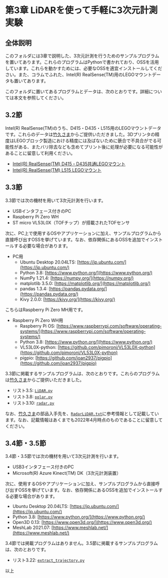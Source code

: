 # 第3章 LiDARを使って手軽に3次元計測実験
## 全体説明
このフォルダには3章で説明した、3次元計測を行うためのサンプルプログラムを置いてあります。これらのプログラムはPythonで書かれており、OSSを活用しています。これらを動かすためには、必要なOSSを適宜インストールしてください。また、コラムでふれた、Intel(R) RealSense(TM)用のLEGOマウントデータも置いてあります。

このフォルダに置いてあるプログラムとデータは、次のとおりです。詳細については本文を参照してください。

## 3.2節
Intel(R) RealSense(TM)のうち、D415・D435・L515用のLEGOマウントデータです。これらのデータは[竹久さま](https://github.com/aho1go)からご提供いただきました。3Dプリンタの精度はLEGOブロック製造における精度には及ばないために篏合で不具合がでる可能性がある、またバリ除去なども含めてプリント後に処理が必要になる可能性があることに留意して利用ください。
+ [Intel(R) RealSense(TM) D415・D435共通LEGOマウント](https://github.com/ShizSak/Basics_of_3D_Measurement/blob/main/Chapter%203/RealsenseD415_435-LEGO.stl)
+ [Intel(R) RealSense(TM) L515 LEGOマウント](https://github.com/ShizSak/Basics_of_3D_Measurement/blob/main/Chapter%203/RealsenseL515-LEGO.stl)

## 3.3節
3.3節では次の機材を用いて3次元計測を行います。
+ USBインタフェース付きのPC
+ Raspberry Pi Zero WH
+ ST micro VL53L0X（TOFチップ）が搭載されたTOFセンサ

次に、PC上で使用するOSやアプリケーションに加え、サンプルプログラムから直接呼び出すOSSを挙げています。なお、依存関係にあるOSSを追加でインストールする必要な場合があります。
+ PC用
  - Ubuntu Desktop 20.04LTS: [https://jp.ubuntu.com/](https://jp.ubuntu.com/)
  - Python 3.8: [https://www.python.org/](https://www.python.org/)
  - NumPy 1.21.4: [https://numpy.org/](https://numpy.org/)
  - matplotlib 3.5.0: [https://matplotlib.org/](https://matplotlib.org/)
  - pandas 1.3.4: [https://pandas.pydata.org/](https://pandas.pydata.org/)
  - Kivy 2.0.0: [https://kivy.org/](https://kivy.org/)

こちらはRaspberry Pi Zero MH用です。
+ Raspberry Pi Zero WH用
  - Raspberry Pi OS: [https://www.raspberrypi.com/software/operating-systems/](https://www.raspberrypi.com/software/operating-systems/)
  - Python 3.8: [https://www.python.org/](https://www.python.org/)
  - VL53L0X-python: [https://github.com/pimoroni/VL53L0X-python](https://github.com/pimoroni/VL53L0X-python)
  - pigpio: [https://github.com/joan2937/pigpio](https://github.com/joan2937/pigpio)

3.3節に掲載するサンプルプログラムは、次のとおりです。これらのプログラムは[竹久さま](https://github.com/aho1go)からご提供いただきました。
+ リスト3.5: [```LiDAR.py```](https://github.com/ShizSak/Basics_of_3D_Measurement/blob/main/Chapter%203/LiDAR.py)
+ リスト3.8: [```polar.py```](https://github.com/ShizSak/Basics_of_3D_Measurement/blob/main/Chapter%203/polar.py)
+ リスト3.10: [```radar.py```](https://github.com/ShizSak/Basics_of_3D_Measurement/blob/main/Chapter%203/radar.py)

なお、[竹久さま](https://github.com/aho1go)の部品入手先を、[```RadarLiDAR.txt```](https://github.com/ShizSak/Basics_of_3D_Measurement/blob/main/Chapter%203/RadarLiDAR.txt)に参考情報として記載しています。なお、記載情報はあくまでも2022年4月時点のものであることに留意してください。

## 3.4節・3.5節
3.4節・3.5節では次の機材を用いて3次元計測を行います。

+ USB3インタフェース付きのPC
+ Microsoft(R) Azure Kinect(TM) DK（3次元計測装置）

次に、使用するOSやアプリケーションに加え、サンプルプログラムから直接呼び出すOSSを挙げています。なお、依存関係にあるOSSを追加でインストールする必要な場合があります。
+ Ubuntu Desktop 20.04LTS: [https://jp.ubuntu.com/](https://jp.ubuntu.com/)
+ Python 3.8: [https://www.python.org/](https://www.python.org/)
+ Open3D 0.13: [https://www.open3d.org/](https://www.open3d.org/)
+ MeshLab 2021.07: [https://www.meshlab.net/](https://www.meshlab.net/)

3.4節では掲載プログラムはありません。3.5節に掲載するサンプルプログラムは、次のとおりです。
+ リスト3.22: [```extract_trajectory.py```](https://github.com/ShizSak/Basics_of_3D_Measurement/blob/main/Chapter%203/extract_trajectory.py)

以上
